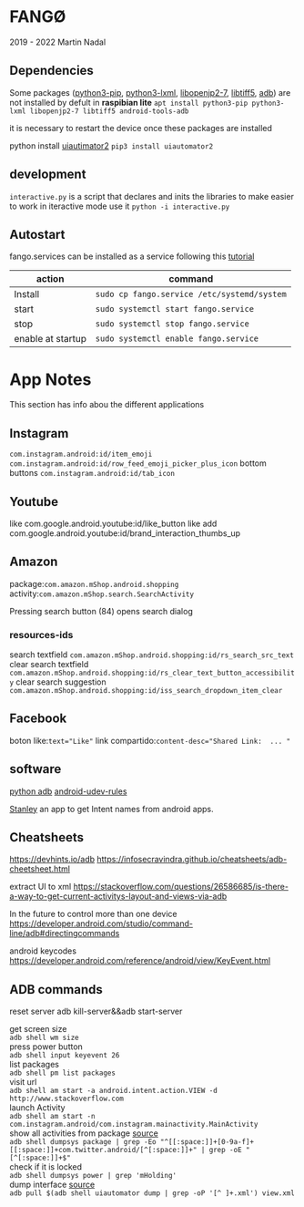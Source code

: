 # FANGØ
2019 - 2022 Martin Nadal
## Dependencies
 Some packages ([python3-pip](https://packages.debian.org/buster/python3-pip), [python3-lxml](https://packages.debian.org/buster/python3-lxml), [libopenjp2-7](https://packages.debian.org/buster/libopenjp2-7), [libtiff5](https://packages.debian.org/buster/libtiff5), [adb](https://packages.debian.org/buster/android-tools-adb)) are not installed by defult in **raspibian lite**
`apt install python3-pip python3-lxml libopenjp2-7 libtiff5 android-tools-adb`

it is necessary to restart the device once these packages are installed

python install [uiautimator2](https://pypi.org/project/uiautomator2/)
`pip3 install uiautomator2`

## development 

`interactive.py` is a script that declares and inits the libraries to make easier to work in iteractive mode use it `python -i interactive.py`

## Autostart
 fango.services can be installed as a service following this [tutorial](https://www.raspberrypi.org/documentation/linux/usage/systemd.md)

|action      | command                                                        |
|------------|---------------------------------------------------------|
|Install     |`sudo cp fango.service /etc/systemd/system`|
|start       |`sudo systemctl start fango.service`                  |
|stop        |`sudo systemctl stop fango.service`                  |
|enable at startup| `sudo systemctl enable fango.service`                |

# App Notes

This section has info abou the different applications

## Instagram

`com.instagram.android:id/item_emoji`
`com.instagram.android:id/row_feed_emoji_picker_plus_icon`
bottom buttons
`com.instagram.android:id/tab_icon`

## Youtube
like
com.google.android.youtube:id/like_button
like add
com.google.android.youtube:id/brand_interaction_thumbs_up

## Amazon
package:`com.amazon.mShop.android.shopping`
activity:`com.amazon.mShop.search.SearchActivity`

Pressing search button (84) opens search dialog
### resources-ids
search textfield
`com.amazon.mShop.android.shopping:id/rs_search_src_text`
clear search textfield
`com.amazon.mShop.android.shopping:id/rs_clear_text_button_accessibility`
clear search suggestion
`com.amazon.mShop.android.shopping:id/iss_search_dropdown_item_clear`

## Facebook

boton like:`text="Like"`
link compartido:`content-desc="Shared Link:  ... "`


## software

[python adb](https://github.com/google/python-adb)
[android-udev-rules](https://github.com/M0Rf30/android-udev-rules.git)

[Stanley](https://f-droid.org/en/packages/fr.xgouchet.packageexplorer/) an app to get Intent names from android apps.

## Cheatsheets

https://devhints.io/adb
https://infosecravindra.github.io/cheatsheets/adb-cheetsheet.html

extract UI to xml
https://stackoverflow.com/questions/26586685/is-there-a-way-to-get-current-activitys-layout-and-views-via-adb

In the future to control more than one device
https://developer.android.com/studio/command-line/adb#directingcommands

android keycodes
https://developer.android.com/reference/android/view/KeyEvent.html

## ADB commands

reset server
adb kill-server&&adb start-server

get screen size  
```adb shell wm size```  
press power button  
```adb shell input keyevent 26```  
list packages  
```adb shell pm list packages```  
visit url  
```adb shell am start -a android.intent.action.VIEW -d http://www.stackoverflow.com```  
launch Activity  
```adb shell am start -n com.instagram.android/com.instagram.mainactivity.MainActivity```  
show all activities from package [source](https://stackoverflow.com/a/51649936/2205297)  
```adb shell dumpsys package | grep -Eo "^[[:space:]]+[0-9a-f]+[[:space:]]+com.twitter.android/[^[:space:]]+" | grep -oE "[^[:space:]]+$"```  
check if it is locked  
```adb shell dumpsys power | grep 'mHolding' ```  
dump interface [source](https://stackoverflow.com/a/39923793/2205297)  
```adb pull $(adb shell uiautomator dump | grep -oP '[^ ]+.xml') view.xml```  
